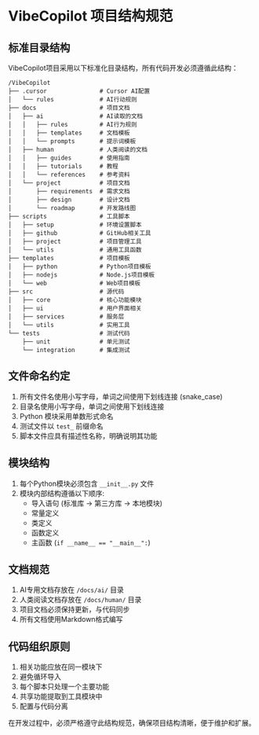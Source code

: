 # VibeCopilot 项目结构规范

## 标准目录结构

VibeCopilot项目采用以下标准化目录结构，所有代码开发必须遵循此结构：

```
/VibeCopilot
├── .cursor               # Cursor AI配置
│   └── rules             # AI行动规则
├── docs                  # 项目文档
│   ├── ai                # AI读取的文档
│   │   ├── rules         # AI行为规则
│   │   ├── templates     # 文档模板
│   │   └── prompts       # 提示词模板
│   ├── human             # 人类阅读的文档
│   │   ├── guides        # 使用指南
│   │   ├── tutorials     # 教程
│   │   └── references    # 参考资料
│   └── project           # 项目文档
│       ├── requirements  # 需求文档
│       ├── design        # 设计文档
│       └── roadmap       # 开发路线图
├── scripts               # 工具脚本
│   ├── setup             # 环境设置脚本
│   ├── github            # GitHub相关工具
│   ├── project           # 项目管理工具
│   └── utils             # 通用工具函数
├── templates             # 项目模板
│   ├── python            # Python项目模板
│   ├── nodejs            # Node.js项目模板
│   └── web               # Web项目模板
├── src                   # 源代码
│   ├── core              # 核心功能模块
│   ├── ui                # 用户界面相关
│   ├── services          # 服务层
│   └── utils             # 实用工具
└── tests                 # 测试代码
    ├── unit              # 单元测试
    └── integration       # 集成测试
```

## 文件命名约定

1. 所有文件名使用小写字母，单词之间使用下划线连接 (snake_case)
2. 目录名使用小写字母，单词之间使用下划线连接
3. Python 模块采用单数形式命名
4. 测试文件以 `test_` 前缀命名
5. 脚本文件应具有描述性名称，明确说明其功能

## 模块结构

1. 每个Python模块必须包含 `__init__.py` 文件
2. 模块内部结构遵循以下顺序:
   - 导入语句 (标准库 -> 第三方库 -> 本地模块)
   - 常量定义
   - 类定义
   - 函数定义
   - 主函数 (`if __name__ == "__main__":`)

## 文档规范

1. AI专用文档存放在 `/docs/ai/` 目录
2. 人类阅读文档存放在 `/docs/human/` 目录
3. 项目文档必须保持更新，与代码同步
4. 所有文档使用Markdown格式编写

## 代码组织原则

1. 相关功能应放在同一模块下
2. 避免循环导入
3. 每个脚本只处理一个主要功能
4. 共享功能提取到工具模块中
5. 配置与代码分离

在开发过程中，必须严格遵守此结构规范，确保项目结构清晰，便于维护和扩展。
